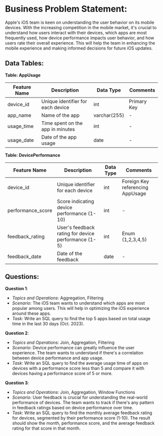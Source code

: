 # **Business Problem Statement**:
Apple's iOS team is keen on understanding the user behavior on its mobile devices. With the increasing competition in the mobile market, it's crucial to understand how users interact with their devices, which apps are most frequently used, how device performance impacts user behavior, and how users rate their overall experience. This will help the team in enhancing the mobile experience and making informed decisions for future iOS updates.

## **Data Tables**:

**Table: AppUsage**

| Feature Name | Description | Data Type | Comments |
|--------------|-------------|-----------|----------|
| device_id    | Unique identifier for each device | int | Primary Key |
| app_name     | Name of the app | varchar(255) | - |
| usage_time   | Time spent on the app in minutes | int | - |
| usage_date   | Date of the app usage | date | - |

**Table: DevicePerformance**

| Feature Name | Description | Data Type | Comments |
|--------------|-------------|-----------|----------|
| device_id    | Unique identifier for each device | int | Foreign Key referencing AppUsage |
| performance_score | Score indicating device performance (1-10) | int | - |
| feedback_rating | User's feedback rating for device performance (1-5) | int | Enum (1,2,3,4,5) |
| feedback_date | Date of the feedback | date | - |

## Questions:

**Question 1**:
- *Topics and Operations*: Aggregation, Filtering
- *Scenario*: The iOS team wants to understand which apps are most popular among users. This will help in optimizing the iOS experience around these apps.
- *Task*: Write an SQL query to find the top 5 apps based on total usage time in the last 30 days (Oct. 2023).

**Question 2**:
- *Topics and Operations*: Join, Aggregation, Filtering
- *Scenario*: Device performance can greatly influence the user experience. The team wants to understand if there's a correlation between device performance and app usage.
- *Task*: Write an SQL query to find the average usage time of apps on devices with a performance score less than 5 and compare it with devices having a performance score of 5 or more.

**Question 3**:
- *Topics and Operations*: Join, Aggregation, Window Functions
- *Scenario*: User feedback is crucial for understanding the real-world performance of devices. The team wants to track if there's any pattern in feedback ratings based on device performance over time.
- *Task*: Write an SQL query to find the monthly average feedback rating for devices, segmented by their performance score (1-10). The result should show the month, performance score, and the average feedback rating for that score in that month.
